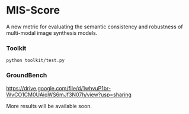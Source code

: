 # MIS-Score

A new metric for evaluating the semantic consistency and robustness of multi-modal image synthesis models.


### Toolkit

``python toolkit/test.py``

### GroundBench

https://drive.google.com/file/d/1whvuP1br-WvCO1CM0UAiqWS6mJf3N07h/view?usp=sharing


More results will be available soon.